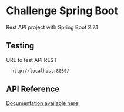 # Challenge Spring Boot

Rest API project with Spring Boot 2.7.1

## Testing

URL to test API REST

```bash
  http://localhost:8080/
```

## API Reference

[Documentation available here](https://documenter.getpostman.com/view/9686079/UzR1JMqR)
